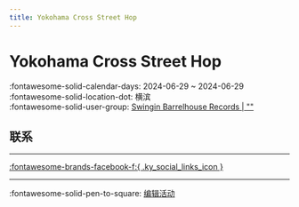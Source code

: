 ```yaml
---
title: Yokohama Cross Street Hop
---
```


# Yokohama Cross Street Hop 

:fontawesome-solid-calendar-days: 2024-06-29 ~ 2024-06-29  
:fontawesome-solid-location-dot: 横滨  
:fontawesome-solid-user-group: [Swingin Barrelhouse Records | ""](https://swing.kids/ja_JP/swingin-barrelhouse-records)  


## 联系


---

 [:fontawesome-brands-facebook-f:{ .ky_social_links_icon }](https://www.facebook.com/events/s/yokohama-cross-street-hop-vol2/815718373727376)

---

:fontawesome-solid-pen-to-square: [编辑活动](https://github.com/swingdance/events/issues/new?assignees=&labels=update+event&projects=&template=03-update_entity.yml&title=Update%20Event%3A%202024%2Fja_JP%20%E2%80%A2%20Yokohama%20Cross%20Street%20Hop&region=ja_JP&year=2024&id=yokohama-cross-street-hop-06-2024&name=Yokohama%20Cross%20Street%20Hop&org_id=swingin-barrelhouse-records)

